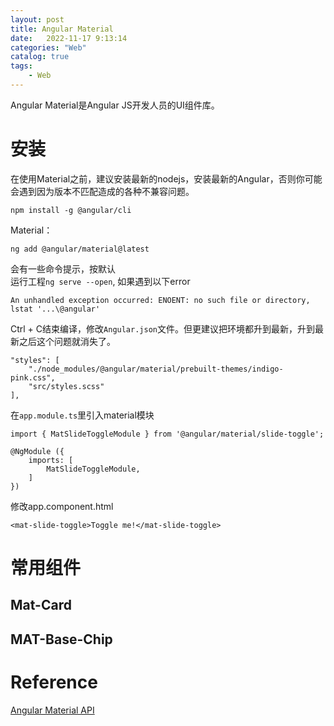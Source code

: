 ```yaml
---
layout: post
title: Angular Material
date:   2022-11-17 9:13:14
categories: "Web"
catalog: true
tags: 
    - Web
---
```


Angular Material是Angular JS开发人员的UI组件库。  
# 安装
在使用Material之前，建议安装最新的nodejs，安装最新的Angular，否则你可能会遇到因为版本不匹配造成的各种不兼容问题。

    npm install -g @angular/cli 

Material： 

    ng add @angular/material@latest

会有一些命令提示，按默认  
运行工程`ng serve --open`, 如果遇到以下error

    An unhandled exception occurred: ENOENT: no such file or directory, lstat '...\@angular'

Ctrl + C结束编译，修改`Angular.json`文件。但更建议把环境都升到最新，升到最新之后这个问题就消失了。  

    "styles": [
        "./node_modules/@angular/material/prebuilt-themes/indigo-pink.css",
        "src/styles.scss"
    ],

在`app.module.ts`里引入material模块  

    import { MatSlideToggleModule } from '@angular/material/slide-toggle';

    @NgModule ({
        imports: [
            MatSlideToggleModule,
        ]
    })

修改app.component.html  

    <mat-slide-toggle>Toggle me!</mat-slide-toggle>


# 常用组件

## Mat-Card

## MAT-Base-Chip
# Reference
[Angular Material API](https://material.angular.cn/components/categories)
